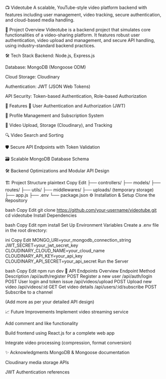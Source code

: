 📺 Videotube
A scalable, YouTube-style video platform backend with features including user management, video tracking, secure authentication, and cloud-based media handling.

🚀 Project Overview
Videotube is a backend project that simulates core functionalities of a video-sharing platform. It features robust user authentication, video upload and management, and secure API handling, using industry-standard backend practices.

🛠️ Tech Stack
Backend: Node.js, Express.js

Database: MongoDB (Mongoose ODM)

Cloud Storage: Cloudinary

Authentication: JWT (JSON Web Tokens)

API Security: Token-based Authentication, Role-based Authorization

📂 Features
🔐 User Authentication and Authorization (JWT)

👤 Profile Management and Subscription System

🎥 Video Upload, Storage (Cloudinary), and Tracking

🔍 Video Search and Sorting

🛡️ Secure API Endpoints with Token Validation

🗃️ Scalable MongoDB Database Schema

🛠️ Backend Optimizations and Modular API Design

🏗️ Project Structure
plaintext
Copy
Edit
├── controllers/
├── models/
├── routes/
├── utils/
├── middlewares/
├── uploads/ (temporary storage)
├── app.js
├── .env
└── package.json
⚙️ Installation & Setup
Clone the Repository

bash
Copy
Edit
git clone https://github.com/your-username/videotube.git
cd videotube
Install Dependencies

bash
Copy
Edit
npm install
Set Up Environment Variables
Create a .env file in the root directory:

ini
Copy
Edit
MONGO_URI=your_mongodb_connection_string
JWT_SECRET=your_jwt_secret_key
CLOUDINARY_CLOUD_NAME=your_cloud_name
CLOUDINARY_API_KEY=your_api_key
CLOUDINARY_API_SECRET=your_api_secret
Run the Server

bash
Copy
Edit
npm run dev
📡 API Endpoints Overview
Endpoint	Method	Description
/api/auth/register	POST	Register a new user
/api/auth/login	POST	User login and token issue
/api/videos/upload	POST	Upload new video
/api/videos/:id	GET	Get video details
/api/users/:id/subscribe	POST	Subscribe to a channel

(Add more as per your detailed API design)

📈 Future Improvements
Implement video streaming service

Add comment and like functionality

Build frontend using React.js for a complete web app

Integrate video processing (compression, format conversion)

✨ Acknowledgments
MongoDB & Mongoose documentation

Cloudinary media storage APIs

JWT Authentication references

